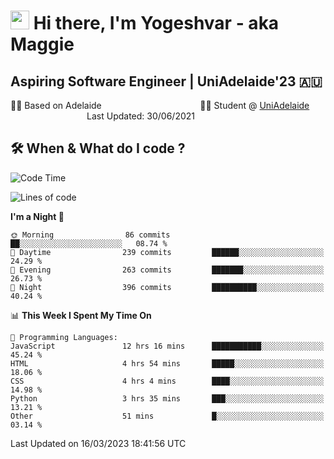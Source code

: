 <h1><img src="https://emojis.slackmojis.com/emojis/images/1531849430/4246/blob-sunglasses.gif?1531849430" width="30"/> Hi there, I'm Yogeshvar - aka Maggie</h1>

## Aspiring Software Engineer | UniAdelaide'23 🇦🇺  
🏂🏻  Based on Adelaide &nbsp;&nbsp;&nbsp;&nbsp;&nbsp;&nbsp;&nbsp;&nbsp;&nbsp;&nbsp;&nbsp;&nbsp;&nbsp;&nbsp;&nbsp;&nbsp;&nbsp;&nbsp;&nbsp;&nbsp;&nbsp;&nbsp;&nbsp;&nbsp;&nbsp;&nbsp;&nbsp;&nbsp;&nbsp;&nbsp;&nbsp;&nbsp;&nbsp;&nbsp;&nbsp;&nbsp;&nbsp;&nbsp;&nbsp;👨‍💻 Student @ [UniAdelaide](https://www.adelaide.edu.au)   &nbsp;&nbsp;&nbsp;&nbsp;&nbsp;&nbsp;&nbsp;&nbsp;&nbsp;&nbsp;&nbsp;&nbsp;&nbsp;&nbsp;&nbsp;&nbsp;&nbsp;&nbsp;&nbsp;&nbsp;&nbsp;&nbsp;&nbsp;&nbsp;&nbsp;&nbsp;&nbsp;&nbsp;&nbsp;&nbsp;&nbsp;Last Updated: 30/06/2021

## 🛠 When & What do I code ?  

<!--START_SECTION:waka-->
![Code Time](http://img.shields.io/badge/Code%20Time-2%2C004%20hrs%2058%20mins-blue)

![Lines of code](https://img.shields.io/badge/From%20Hello%20World%20I%27ve%20Written-3.6%20million%20lines%20of%20code-blue)

**I'm a Night 🦉** 

```text
🌞 Morning                86 commits          ██░░░░░░░░░░░░░░░░░░░░░░░   08.74 % 
🌆 Daytime                239 commits         ██████░░░░░░░░░░░░░░░░░░░   24.29 % 
🌃 Evening                263 commits         ███████░░░░░░░░░░░░░░░░░░   26.73 % 
🌙 Night                  396 commits         ██████████░░░░░░░░░░░░░░░   40.24 % 
```


📊 **This Week I Spent My Time On** 

```text
💬 Programming Languages: 
JavaScript               12 hrs 16 mins      ███████████░░░░░░░░░░░░░░   45.24 % 
HTML                     4 hrs 54 mins       █████░░░░░░░░░░░░░░░░░░░░   18.06 % 
CSS                      4 hrs 4 mins        ████░░░░░░░░░░░░░░░░░░░░░   14.98 % 
Python                   3 hrs 35 mins       ███░░░░░░░░░░░░░░░░░░░░░░   13.21 % 
Other                    51 mins             █░░░░░░░░░░░░░░░░░░░░░░░░   03.14 % 
```


 Last Updated on 16/03/2023 18:41:56 UTC
<!--END_SECTION:waka-->

